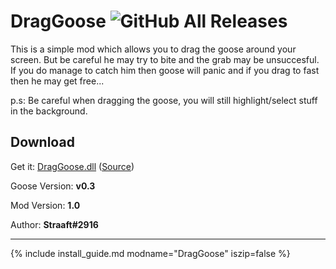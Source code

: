 # DragGoose ![GitHub All Releases](https://img.shields.io/github/downloads/euandeas/GooseMod_DragGoose/total?logo=github)

This is a simple mod which allows you to drag the goose around your screen. But be careful he may try to bite and the grab may be unsuccesful. If you do manage to catch him then goose will panic and if you drag to fast then he may get free...

p.s: Be careful when dragging the goose, you will still highlight/select stuff in the background.

## Download

Get it: [DragGoose.dll](https://github.com/DesktopGooseUnofficial/ResourceHub/releases/download/draggoose/DragGoose.dll) ([Source](https://github.com/euandeas/GooseMod_DragGoose))

Goose Version: **v0.3**

Mod Version: **1.0**

Author: **Straaft#2916**

---

{% include install_guide.md modname="DragGoose" iszip=false %}
